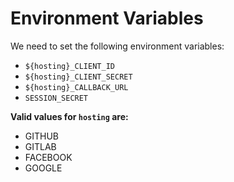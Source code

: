 # Environment Variables

We need to set the following environment variables:

* `${hosting}_CLIENT_ID`
* `${hosting}_CLIENT_SECRET`
* `${hosting}_CALLBACK_URL`
* `SESSION_SECRET`

**Valid values for `hosting` are:**

* GITHUB
* GITLAB
* FACEBOOK
* GOOGLE
